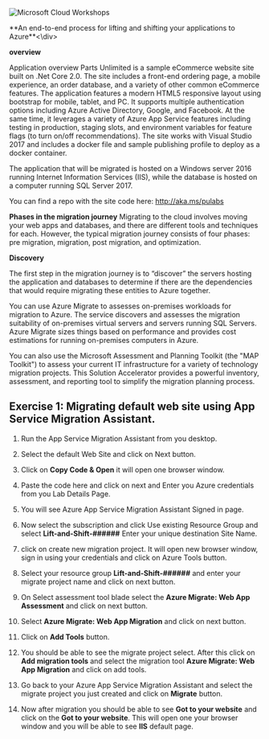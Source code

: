 ![Microsoft Cloud Workshops](https://github.com/Microsoft/MCW-Template-Cloud-Workshop/raw/master/Media/ms-cloud-workshop.png 'Microsoft Cloud Workshops')

<div class="MCWHeader1">
**An end-to-end process for lifting and shifting your applications to Azure**<\div>


**overview**

Application overview
Parts Unlimited is a sample eCommerce website site built on .Net Core 2.0. The site includes a front-end ordering page, a mobile experience, an order database, and a variety of other common eCommerce features. The application features a modern HTML5 responsive layout using bootstrap for mobile, tablet, and PC. It supports multiple authentication options including Azure Active Directory, Google, and Facebook. At the same time, it leverages a variety of Azure App Service features including testing in production, staging slots, and environment variables for feature flags (to turn on/off recommendations). The site works with Visual Studio 2017 and includes a docker file and sample publishing profile to deploy as a docker container.

 

The application that will be migrated is hosted on a Windows server 2016 running Internet Information Services (IIS), while the database is hosted on a computer running SQL Server 2017.

 

You can find a repo with the site code here: http://aka.ms/pulabs


**Phases in the migration journey**
Migrating to the cloud involves moving your web apps and databases, and there are different tools and techniques for each. However, the typical migration journey consists of four phases: pre migration, migration, post migration, and optimization.

**Discovery**
 
The first step in the migration journey is to “discover” the servers hosting the application and databases to determine if there are the dependencies that would require migrating these entities to Azure together.

 

You can use Azure Migrate to assesses on-premises workloads for migration to Azure. The service discovers and assesses the migration suitability of on-premises virtual servers and servers running SQL Servers. Azure Migrate sizes things based on performance and provides cost estimations for running on-premises computers in Azure.

 

You can also use the Microsoft Assessment and Planning Toolkit (the "MAP Toolkit") to assess your current IT infrastructure for a variety of technology migration projects. This Solution Accelerator provides a powerful inventory, assessment, and reporting tool to simplify the migration planning process.

## Exercise 1: Migrating default web site using App Service Migration Assistant.

1. Run the App Service Migration Assistant from you desktop.

2. Select the default Web Site and click on Next button.

3. Click on **Copy Code & Open** it will open one browser window.

4. Paste the code here and click on next and Enter you Azure credentials from you Lab Details Page.

5. You will see Azure App Service Migration Assistant Signed in page.

6. Now select the subscription and click Use existing Resource Group and select **Lift-and-Shift-######** Enter your unique destination    Site Name.
  
  
7. click on create new migration project. It will open new browser window, sign in using your credentials and click on Azure Tools          button.

8. Select your resource group **Lift-and-Shift-######** and enter your migrate project name and click on next button.

9. On Select assessment tool blade select the **Azure Migrate: Web App Assessment** and click on next button.

10. Select **Azure Migrate: Web App Migration** and click on next button.

11. Click on **Add Tools** button.

12. You should be able to see the migrate project select. After this click on **Add migration tools** and select the migration tool         **Azure Migrate: Web App Migration** and click on add tools.

13. Go back to your Azure App Service Migration Assistant and select the migrate project you just created and click on **Migrate**           button.

14. Now after migration you should be able to see **Got to your website** and click on the **Got to your website**. This will open one       your browser window and you will be able to see **IIS** default page.
